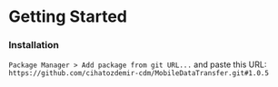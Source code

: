 # Getting Started

### Installation

`Package Manager > Add package from git URL...` and paste this URL: `https://github.com/cihatozdemir-cdm/MobileDataTransfer.git#1.0.5`
